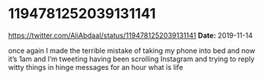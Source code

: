 # 1194781252039131141
https://twitter.com/AliAbdaal/status/1194781252039131141
**Date:** 2019-11-14

once again I made the terrible mistake of taking my phone into bed and now it’s 1am and I’m tweeting having been scrolling Instagram and trying to reply witty things in hinge messages for an hour what is life
